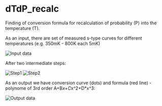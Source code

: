 # dTdP_recalc
Finding of conversion formula for recalculation of probability (P) into the temperature (T).

As an input, there are set of measured s-type curves for different temperatures (e.g. 350mK - 800K each 5mK)

![Input data](https://github.com/andr-nau/s-curves-coef/blob/master/Fig1_init_data.gif "Input data")

After two intermediate steps:

![Step1](https://github.com/andr-nau/s-curves-coef/blob/master/Fig2_Step1.gif "Step1")
![Step2](https://github.com/andr-nau/s-curves-coef/blob/master/Fig3_Step2.gif "Step2")

As an output we have conversion curve (dots) and formula (red line) - polynome of 3rd order A+B*x+C*x^2+D*x^3:

![Output data](https://github.com/andr-nau/s-curves-coef/blob/master/Fig4_output_data.gif "Output data")

